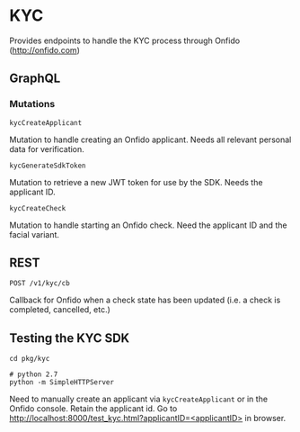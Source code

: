 # KYC 

Provides endpoints to handle the KYC process through Onfido (http://onfido.com)

## GraphQL

### Mutations

`kycCreateApplicant`

Mutation to handle creating an Onfido applicant.  Needs all relevant personal data for verification. 

`kycGenerateSdkToken`

Mutation to retrieve a new JWT token for use by the SDK.  Needs the applicant ID.

`kycCreateCheck`

Mutation to handle starting an Onfido check.  Need the applicant ID and the facial variant.

## REST

`POST /v1/kyc/cb`

Callback for Onfido when a check state has been updated (i.e. a check is completed, cancelled, etc.)

## Testing the KYC SDK

```
cd pkg/kyc

# python 2.7
python -m SimpleHTTPServer
```

Need to manually create an applicant via `kycCreateApplicant` or in the Onfido console. Retain the applicant id. Go to [http://localhost:8000/test_kyc.html?applicantID=\<applicantID\>](http://localhost:8000/test_kyc.html?applicantID=\<applicantID\>) in browser.
